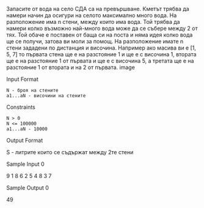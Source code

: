 Запасите от вода на село СДА са на превършване. Кметът трябва да намери начин да осигури на селото максимално много вода. На разположение има n стени, между които има вода. Той трябва да намери колко възможно най-много вода може да се събере между 2 от тях. Той обаче е поставен от баща си на поста и няма идея колко вода ще се получи, затова ви моли за помощ. На разположение имате n стени зададени по дистанция и височина. Например ако масива ви е [1, 5, 7] то първата стена ще е на разстояние 1 и ще е с височина 1, втората ще е на разстояние 1 от първата и ще е с височина 5, а третата ще е на разстояние 1 от втората и на 2 от първата. image

Input Format

    N - броя на стените
    а1...аN - височини на стените

Constraints

    N > 0
    N <= 100000
    а1...aN - 10000

Output Format

S - литрите които се съдържат между 2те стени

Sample Input 0

9 
1 8 6 2 5 4 8 3 7

Sample Output 0

49

